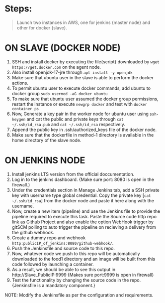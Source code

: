 # Steps:

> Launch two instances in AWS, one for jenkins {master node} and other for docker {slave}.

# ON SLAVE (DOCKER NODE)
1. SSH and install docker by executing the file{script} downloaded by `wget https://get.docker.com` 
   on the agent node.
2. Also install openjdk-17-jre through `apt install -y openjdk`
3. Make sure that ubuntu user in the slave is able to perform the docker actions.
4. To permit ubuntu user to execute docker commands, add ubuntu to docker group 
   `sudo usermod -aG docker ubuntu`
5. To make sure that ubuntu user assumed the docker group permissions, restart the instance or
   execute `newgrp docker` and test with `docker container ps`
6. Now, Generate a key pair in the worker node for ubuntu user using `ssh-keygen` and cat the 
   public and private keys through `cat ~/.ssh/id_rsa.pub` and `cat ~/.ssh/id_rsa` respectively.
7. Append the public key in .ssh/authorized_keys file of the docker node.
8. Make sure that the dockerfile in method-1 directory is available in the home directory of the slave node.

# ON JENKINS NODE
1. Install jenkins LTS version from the official doccumentation.
2. Log in to the jenkins dashboard. {Make sure port: 8080 is open in the firewall.}
3. Under the credentials section in Manage Jenkins tab, add a SSH private key with username type
   global credential. Copy the private key [`cat ~/.ssh/id_rsa`] from the docker node and paste it here
   along with the username.
4. Now, create a new item (pipeline) and use the Jenkins file to provide the pipeline required to 
   execute this task. Paste the Source code http repo link as Github Project and also enable the option
   WebHook trigger by gitSCM polling to auto trigger the pipeline on recieving a delivery from the github 
   webhook.
5. Create a dummy repo and webhook `http:publicIP_of_jenkins:8080/github-webhook/`.
6. Push the Jenkinsfile and source code to this repo.
7. Now, whatever code we push to this repo will be automatically downloaded to the food1 directory and an
   image will be built from this code followed by launching a container.
8. As a result, we should be able to see this output in http://Slave_PublicIP:9999 {Makes sure port:9999 is open in firewall}
9. Test the functionality by changing the source code in the repo. {Jenkinsfile is a mandatory component.}

NOTE: Modify the Jenkinsfile as per the configuration and requirements.